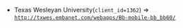  - Texas Wesleyan University(`client_id=1362`) => [`http://txwes.embanet.com/webapps/Bb-mobile-bb_bb60/`](http://txwes.embanet.com/webapps/Bb-mobile-bb_bb60/)
